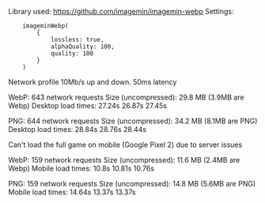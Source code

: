Library used: https://github.com/imagemin/imagemin-webp
Settings:
```
    imageminWebp(
        {
            lossless: true,
            alphaQuality: 100,
            quality: 100
        }
    )
```


Network profile 10Mb/s up and down. 50ms latency

WebP:
643 network requests
Size (uncompressed): 29.8 MB (3.9MB are Webp)
Desktop load times: 27.24s 26.87s 27.45s

PNG:
644 network requests
Size (uncompressed): 34.2 MB (8.1MB are PNG)
Desktop load times: 28.84s 28.76s 28.44s

Can't load the full game on mobile (Google Pixel 2) due to server issues

WebP:
159 network requests
Size (uncompressed): 11.6 MB (2.4MB are Webp)
Mobile load times: 10.8s 10.81s 10.76s

PNG:
159 network requests
Size (uncompressed): 14.8 MB (5.6MB are PNG)
Mobile load times: 14.64s 13.37s 13.37s
